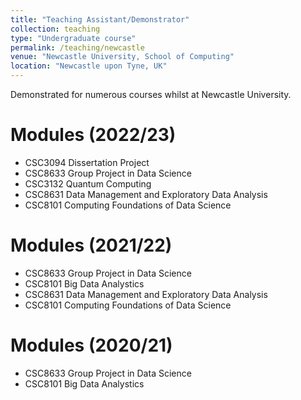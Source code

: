 ```yaml
---
title: "Teaching Assistant/Demonstrator"
collection: teaching
type: "Undergraduate course"
permalink: /teaching/newcastle
venue: "Newcastle University, School of Computing"
location: "Newcastle upon Tyne, UK"
---
```


Demonstrated for numerous courses whilst at Newcastle University.

# Modules (2022/23)
- CSC3094 Dissertation Project
- CSC8633 Group Project in Data Science
- CSC3132 Quantum Computing
- CSC8631 Data Management and Exploratory Data Analysis
- CSC8101 Computing Foundations of Data Science


# Modules (2021/22)
- CSC8633 Group Project in Data Science
- CSC8101 Big Data Analystics
- CSC8631 Data Management and Exploratory Data Analysis
- CSC8101 Computing Foundations of Data Science

# Modules (2020/21)
- CSC8633 Group Project in Data Science
- CSC8101 Big Data Analystics
